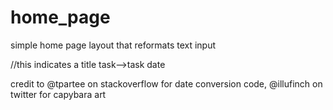 # home_page
 simple home page layout that reformats text input

//this indicates a title
task-->task date

credit to 
@tpartee on stackoverflow for date conversion code,
@illufinch on twitter for capybara art
